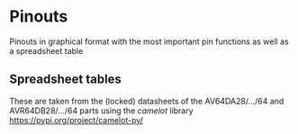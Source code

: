 # Pinouts
Pinouts in graphical format with the most important pin functions as well as a spreadsheet table

## Spreadsheet tables
These are taken from the (locked) datasheets of the AV64DA28/.../64 and AVR64DB28/.../64 parts using the _camelot_ library
https://pypi.org/project/camelot-py/
